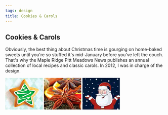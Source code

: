 ```yaml
---
tags: design
title: Cookies & Carols
---
```


<article>
<h1>Cookies & Carols</h1>
<p>Obviously, the best thing about Christmas time is gourging on home-baked sweets until you're so stuffed it's mid-January before you've left the couch. That's why the Maple Ridge Pitt Meadows News publishes an annual collection of local recipes and classic carols. In 2012, I was in charge of the design.</p>
<div class="galleryRow">
    <a href="images/Cookies&Carols1.jpg" class="luminous" title="" rel="Cookies & Carols"><img src="images/Cookies&Carols1-thumb.jpg" width="118" height="100"></a>
    <a href="images/Cookies&Carols2.jpg" class="luminous" title="" rel="Cookies & Carols"><img src="images/Cookies&Carols2-thumb.jpg" width="118" height="100"></a>
    <a href="images/Cookies&Carols3.jpg" class="luminous" title="" rel="Cookies & Carols"><img src="images/Cookies&Carols3-thumb.jpg" width="118" height="100"></a>
</div>
</article>
<div class="clear"></div>
